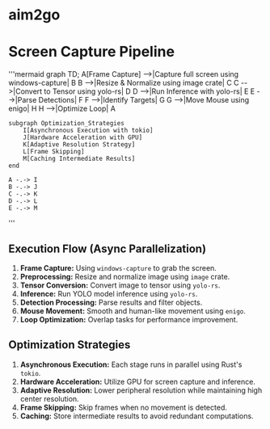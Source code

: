 # aim2go

# Screen Capture Pipeline

'''mermaid
graph TD;
    A[Frame Capture] -->|Capture full screen using windows-capture| B
    B -->|Resize & Normalize using image crate| C
    C -->|Convert to Tensor using yolo-rs| D
    D -->|Run Inference with yolo-rs| E
    E -->|Parse Detections| F
    F -->|Identify Targets| G
    G -->|Move Mouse using enigo| H
    H -->|Optimize Loop| A

    subgraph Optimization_Strategies
        I[Asynchronous Execution with tokio]
        J[Hardware Acceleration with GPU]
        K[Adaptive Resolution Strategy]
        L[Frame Skipping]
        M[Caching Intermediate Results]
    end

    A -.-> I
    B -.-> J
    C -.-> K
    D -.-> L
    E -.-> M
'''
    
## Execution Flow (Async Parallelization)

1. **Frame Capture:** Using `windows-capture` to grab the screen.
2. **Preprocessing:** Resize and normalize image using `image` crate.
3. **Tensor Conversion:** Convert image to tensor using `yolo-rs`.
4. **Inference:** Run YOLO model inference using `yolo-rs`.
5. **Detection Processing:** Parse results and filter objects.
6. **Mouse Movement:** Smooth and human-like movement using `enigo`.
7. **Loop Optimization:** Overlap tasks for performance improvement.

## Optimization Strategies
1. **Asynchronous Execution:** Each stage runs in parallel using Rust's `tokio`.
2. **Hardware Acceleration:** Utilize GPU for screen capture and inference.
3. **Adaptive Resolution:** Lower peripheral resolution while maintaining high center resolution.
4. **Frame Skipping:** Skip frames when no movement is detected.
5. **Caching:** Store intermediate results to avoid redundant computations.
